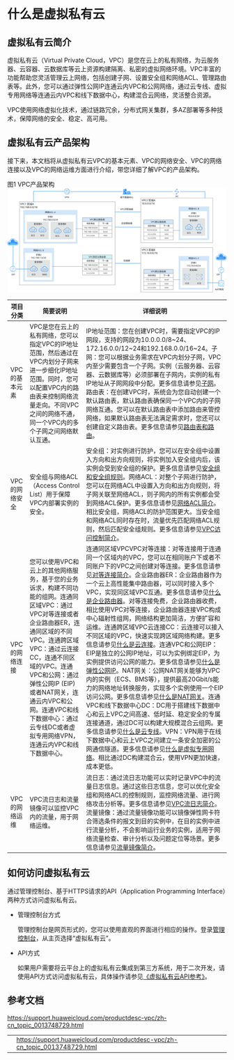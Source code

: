 # 什么是虚拟私有云



## 虚拟私有云简介

虚拟私有云（Virtual Private Cloud，VPC）是您在云上的私有网络，为云服务器、云容器、云数据库等云上资源构建隔离、私密的虚拟网络环境。VPC丰富的功能帮助您灵活管理云上网络，包括创建子网、设置安全组和网络ACL、管理路由表等。此外，您可以通过弹性公网IP连通云内VPC和公网网络，通过云专线、虚拟专用网络等连通云内VPC和线下数据中心，构建混合云网络，灵活整合资源。

VPC使用网络虚拟化技术，通过链路冗余，分布式网关集群，多AZ部署等多种技术，保障网络的安全、稳定、高可用。

## 虚拟私有云产品架构

接下来，本文档将从虚拟私有云VPC的基本元素、VPC的网络安全、VPC的网络连接以及VPC的网络运维方面进行介绍，带您详细了解VPC的产品架构。

图1 VPC产品架构
![zh-cn_image_0000001184839114](https://raw.githubusercontent.com/RenJiangZhou2163/PicGo/main/Blogs/Pictures/zh-cn_image_0000001184839114.png)


| 项目分类      | 简要说明                                                     | 详细说明                                                     |
| ------------- | ------------------------------------------------------------ | ------------------------------------------------------------ |
| VPC的基本元素 | VPC是您在云上的私有网络，您可以指定VPC的IP地址范围，然后通过在VPC内划分子网来进一步细化IP地址范围。同时，您可以配置VPC内的路由表来控制网络流量走向。不同VPC之间的网络不通，同一个VPC内的多个子网之间网络默认互通。 | IP地址范围：您在创建VPC时，需要指定VPC的IP网段，支持的网段为10.0.0.0/8~24、172.16.0.0/12~24和192.168.0.0/16~24。子网：您可以根据业务需求在VPC内划分子网，VPC内至少需要包含一个子网。实例（云服务器、云容器、云数据库等）必须部署在子网内，实例的私有IP地址从子网网段中分配。更多信息请参见[子网](https://support.huaweicloud.com/productdesc-vpc/zh-cn_topic_0030969424.html)。路由表：在创建VPC时，系统会为您自动创建一个默认路由表，默认路由表确保同一个VPC内的子网网络互通。您可以在默认路由表中添加路由来管控网络，如果默认路由表无法满足需求时，您还可以创建自定义路由表。更多信息请参见[路由表和路由](https://support.huaweicloud.com/usermanual-vpc/vpc_route01_0001.html)。 |
| VPC的网络安全 | 安全组与网络ACL（Access Control List）用于保障VPC内部署实例的安全。 | 安全组：对实例进行防护，您可以在安全组中设置入方向和出方向规则，将实例加入安全组内后，该实例会受到安全组的保护。更多信息请参见[安全组和安全组规则](https://support.huaweicloud.com/usermanual-vpc/zh-cn_topic_0073379079.html)。网络ACL：对整个子网进行防护，您可以在网络ACL中设置入方向和出方向规则，将子网关联至网络ACL，则子网内的所有实例都会受到网络ACL保护。更多信息请参见[网络ACL简介](https://support.huaweicloud.com/usermanual-vpc/acl_0001.html)。相比安全组，网络ACL的防护范围更大。当安全组和网络ACL同时存在时，流量优先匹配网络ACL规则，然后匹配安全组规则。更多信息请参见[VPC访问控制简介](https://support.huaweicloud.com/usermanual-vpc/zh-cn_topic_0052003963.html)。 |
| VPC的网络连接 | 您可以使用VPC和云上的其他网络服务，基于您的业务诉求，构建不同功能的组网。连通同区域VPC：通过VPC对等连接或者企业路由器ER，连通同区域的不同VPC。连通跨区域VPC：通过云连接CC，连通不同区域的VPC。连通VPC和公网：通过弹性公网IP (EIP)或者NAT网关，连通云内VPC和公网。连通VPC和线下数据中心：通过云专线DC或者虚拟专用网络VPN，连通云内VPC和线下数据中心。 | 连通同区域VPCVPC对等连接：对等连接用于连通同一个区域内的VPC，您可以在相同账户下或者不同账户下的VPC之间创建对等连接。更多信息请参见[对等连接简介](https://support.huaweicloud.com/usermanual-vpc/zh-cn_topic_0046655036.html)。企业路由器ER：企业路由器作为一个云上高性能集中路由器，可以同时接入多个VPC，实现同区域VPC互通。更多信息请参见[什么是企业路由器](https://support.huaweicloud.com/productdesc-er/er_01_0002.html)。对等连接免费，企业路由器收费，相比使用VPC对等连接，企业路由器连接VPC构成中心辐射性组网，网络结构更加简洁，方便扩容和运维。连通跨区域VPC云连接CC：云连接可以接入不同区域的VPC，快速实现跨区域网络构建。更多信息请参见[什么是云连接](https://support.huaweicloud.com/productdesc-cc/cc_01_0001.html)。连通VPC和公网EIP：EIP是独立的公网IP地址，可以为实例绑定EIP，为实例提供访问公网的能力。更多信息请参见[什么是弹性公网IP](https://support.huaweicloud.com/productdesc-eip/overview_0001.html)。NAT网关：公网NAT网关能够为VPC内的实例（ECS、BMS等），提供最高20Gbit/s能力的网络地址转换服务，实现多个实例使用一个EIP访问公网。更多信息请参见[什么是NAT网关](https://support.huaweicloud.com/productdesc-natgateway/zh-cn_topic_0086739762.html)。连通VPC和线下数据中心DC：DC用于搭建线下数据中心和云上VPC之间高速、低时延、稳定安全的专属连接通道，通过DC可以构建大规模混合云组网。更多信息请参见[什么是云专线](https://support.huaweicloud.com/productdesc-dc/zh-cn_topic_0032053183.html)。VPN：VPN用于在线下数据中心和云上VPC之间建立一条安全加密的公网通信隧道。更多信息请参见[什么是虚拟专用网络](https://support.huaweicloud.com/productdesc-vpn/vpn_01_0031.html)。相比通过DC构建混合云，使用VPN更加快速，成本更低。 |
| VPC的网络运维 | VPC流日志和流量镜像可以监控VPC内的流量，用于网络运维。       | 流日志：通过流日志功能可以实时记录VPC中的流量日志信息。通过这些日志信息，您可以优化安全组和网络ACL的控制规则，监控网络流量、进行网络攻击分析等。更多信息请参见[VPC流日志简介](https://support.huaweicloud.com/usermanual-vpc/FlowLog_0002.html)。流量镜像：通过流量镜像功能可以镜像弹性网卡符合筛选条件的报文到目的实例中，在目的实例中进行流量分析，不会影响运行业务的实例，适用于网络流量检查、审计分析以及问题定位等场景。更多信息请参见[流量镜像简介](https://support.huaweicloud.com/usermanual-vpc/vpc_mirror_02.html)。 |



## 如何访问虚拟私有云

通过管理控制台、基于HTTPS请求的API（Application Programming Interface）两种方式访问虚拟私有云。

- 管理控制台方式

  管理控制台是网页形式的，您可以使用直观的界面进行相应的操作。登录[管理控制台](https://console.huaweicloud.com/?locale=zh-cn)，从主页选择“虚拟私有云”。

- API方式

  如果用户需要将云平台上的虚拟私有云集成到第三方系统，用于二次开发，请使用API方式访问虚拟私有云，具体操作请参见[《虚拟私有云API参考》](https://support.huaweicloud.com/api-vpc/zh-cn_topic_0173364201.html)。
  
  

## 参考文档
https://support.huaweicloud.com/productdesc-vpc/zh-cn_topic_0013748729.html


|      |                                                              |      |
| ---- | ------------------------------------------------------------ | ---- |
|      | https://support.huaweicloud.com/productdesc-vpc/zh-cn_topic_0013748729.html |      |

